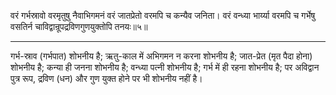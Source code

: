 वरं गर्भस्रावो वरमृतुषु नैवाभिगमनं वरं जातप्रेतो वरमपि च कन्यैव जनिता।
वरं वन्ध्या भार्य्या वरमपि च गर्भेषु वसतिर्न चाविद्वान्रूपद्रविणगुणयुक्तोपि तनयः॥५॥

---

गर्भ-स्राव (गर्भपात) शोभनीय है; ऋतु-काल में अभिगमन न करना शोभनीय है; जात-प्रेत (मृत पैदा होना) शोभनीय है; कन्या ही जनना शोभनीय है; वन्ध्या पत्नी शोभनीय है; गर्भ में ही रहना शोभनीय है; पर अविद्वान पुत्र रूप, द्रविण (धन) और गुण युक्त होने पर भी शोभनीय नहीं है।